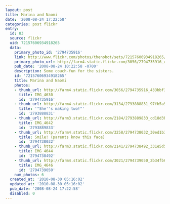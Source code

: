 ```yaml
---
layout: post
title: Marina and Naomi
date: '2008-08-24 17:22:58'
categories: post flickr
entry:
  id: 83
  source: flickr
  uid: 72157606934918265
  data:
    primary_photo_id: '2794735916'
    link: http://www.flickr.com/photos/thenobot/sets/72157606934918265/
    primary_photo_url: http://farm4.static.flickr.com/3056/2794735916_433bbf3e2f_m.jpg
    pub_date: '2008-08-24 10:22:58 -0700'
    description: Some couch-fun for the sisters.
    id: '72157606934918265'
    title: Marina and Naomi
    photos:
    - thumb_url: http://farm4.static.flickr.com/3056/2794735916_433bbf3e2f_s.jpg
      title: IMG_4630
      id: '2794735916'
    - thumb_url: http://farm4.static.flickr.com/3134/2793888831_97fb5a5017_s.jpg
      title: '"She''s making two!"'
      id: '2793888831'
    - thumb_url: http://farm3.static.flickr.com/2184/2793889833_cd18d3b035_s.jpg
      title: IMG_4642
      id: '2793889833'
    - thumb_url: http://farm4.static.flickr.com/3258/2794738032_30ed1b39b3_s.jpg
      title: Smile! (parents know this face)
      id: '2794738032'
    - thumb_url: http://farm3.static.flickr.com/2141/2794738492_331e5d58f9_s.jpg
      title: IMG_4644
      id: '2794738492'
    - thumb_url: http://farm4.static.flickr.com/3021/2794739050_2b34fb6ee8_s.jpg
      title: IMG_4646
      id: '2794739050'
    num_photos: 6
  created_at: '2010-08-30 05:16:02'
  updated_at: '2010-08-30 05:16:02'
  pub_date: '2008-08-24 17:22:58'
  disabled: 0
---
```

